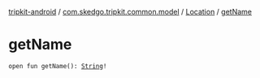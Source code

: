 [tripkit-android](../../index.md) / [com.skedgo.tripkit.common.model](../index.md) / [Location](index.md) / [getName](./get-name.md)

# getName

`open fun getName(): `[`String`](https://kotlinlang.org/api/latest/jvm/stdlib/kotlin/-string/index.html)`!`